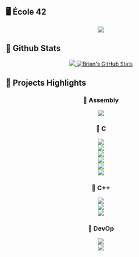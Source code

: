 ## 🖥 École 42
<div align="center">
<a href="https://profile.intra.42.fr/users/bvalette"><img src="https://1337-readme.vercel.app/api/profile?cursus=42cursus&dark=true&leet_logo=hide&login=bvalette"></a>
</div>

## 🧮 Github Stats

<div align="center">
<a href="https://github.com/42f?tab=repositories"><img src="https://github-readme-stats.vercel.app/api/top-langs/?username=42f&theme=onedark&hide=Objective-C">
<img src="https://github-readme-stats.vercel.app/api?username=42f&&show_icons=true&line_height=27&v=5&theme=onedark&hide=contribs,issues&count_private=true" alt="Brian's GitHub Stats"/></a>
</div>

## 📕 Projects Highlights

<div align="center">
<h3> 📌 Assembly</h3>
</div>

<div align="center">
    <a href="https://github.com/42f/LIBASM"><img src="https://github-readme-stats.vercel.app/api/pin?username=42f&repo=LIBASM&theme=buefy"></a> 
</div>

<div align="center">
<h3> 📌  C</h3>
</div>

<div align="center">
    <a href="https://github.com/42f/libft_2020"><img src="https://github-readme-stats.vercel.app/api/pin?username=42f&repo=libft_2020&theme=buefy"></a>
</div>
<div align="center">
    <a href="https://github.com/42f/GET_NEXT_LINE"><img src="https://github-readme-stats.vercel.app/api/pin?username=42f&repo=GET_NEXT_LINE&theme=buefy"></a>
</div>
<div align="center">
    <a href="https://github.com/42f/FT_PRINTF"><img src="https://github-readme-stats.vercel.app/api/pin?username=42f&repo=FT_PRINTF &theme=buefy"></a>
</div>
<div align="center">
    <a href="https://github.com/42f/CUBE_3D"><img src="https://github-readme-stats.vercel.app/api/pin?username=42f&repo=CUBE_3D&theme=buefy"></a>
</div>
    
<div align="center">
    <a href="https://github.com/42f/PHILOSOPHERS"><img src="https://github-readme-stats.vercel.app/api/pin?username=42f&repo=PHILOSOPHERS&theme=buefy"></a>
</div>
<div align="center">
    <a href="https://github.com/42f/MINISHELL_42"><img src="https://github-readme-stats.vercel.app/api/pin?username=42f&repo=MINISHELL_42&theme=buefy"></a>
</div>

<div align="center">
<h3> 📌  C++</h3>
</div>

<div align="center">
    <a href="https://github.com/42f/42_CPP_PISCINE"><img src="https://github-readme-stats.vercel.app/api/pin?username=42f&repo=42_CPP_PISCINE&theme=buefy"></a>
</div>
    
<div align="center">
    <a href="https://github.com/42f/FT_CONTAINERS"><img src="https://github-readme-stats.vercel.app/api/pin?username=42f&repo=FT_CONTAINERS&theme=buefy"></a>
</div>
<div align="center">
    <a href="https://github.com/42f/FT_CONTAINERS_42_tester"><img src="https://github-readme-stats.vercel.app/api/pin?username=42f&repo=FT_CONTAINERS_42_tester&theme=buefy"></a>
</div>

<div align="center">
<h3> 📌  DevOp </h3>
</div>
<div align="center">
    <a href="https://github.com/42f/FT_SERVER"><img src="https://github-readme-stats.vercel.app/api/pin?username=42f&repo=FT_SERVER&theme=buefy"></a>
</div>
<div align="center">
    <a href="https://github.com/42f/FT_SERVICES"><img src="https://github-readme-stats.vercel.app/api/pin?username=42f&repo=FT_SERVICES&theme=buefy"></a>
</div>